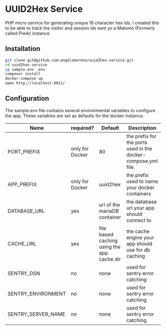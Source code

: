# UUID2Hex Service

PHP micro service for generating unique 16 character hex ids. I created this to be able to track the visitor and session ids
sent yo a Matomo (Formerly called Piwik) instance.

## Installation
```sh
git clone git@github.com:angelxmoreno/uuid2hex-service.git
cd uuid2hex-service
cp sample.env .env
composer install
docker-compose up
open http://localhost:8011/
```

## Configuration

The sample.env file contains several environmental variables to configure the app. These variables are set as defaults
 for the docker instance.
 
 | Name | required? | Default | Description |
 | -----| ------- | ----------- |------- |
 | PORT_PREFIX | only for Docker | 80 | the prefix for the ports used in the docker-compose.yml file.
 | APP_PREFIX | only for Docker | uuid2hex | the prefix used to name your docker containers
 | DATABASE_URL | yes| url of the mariaDB container | the database url your app should connect to
 | CACHE_URL | yes | file based caching using the app cache dir | the cache engine your app should use for db caching
 | SENTRY_DSN | no | none | used for sentry error catching |
 | SENTRY_ENVIRONMENT | no | none | used for sentry error catching |
 | SENTRY_SERVER_NAME | no | none | used for sentry error catching |
 

